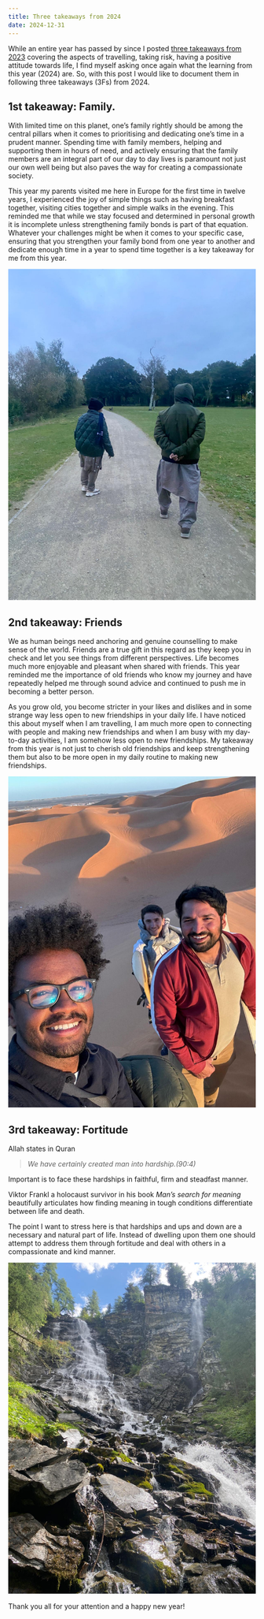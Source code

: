```yaml
---
title: Three takeaways from 2024
date: 2024-12-31
---
```

While an entire year has passed by since I posted [three takeaways from 2023](https://yawar5.github.io/website/posts/seventh-post/) covering the aspects of travelling, taking risk, having a positive attitude towards life, I find myself asking once again what the learning from this year (2024) are. So, with this post I would like to document them in following three takeaways (3Fs) from 2024. 

## 1st takeaway: Family.

With limited time on this planet, one’s family rightly should be among the central pillars when it comes to prioritising and dedicating one’s time in a prudent manner. Spending time with family members, helping and supporting them in hours of need, and actively ensuring that the family members are an integral part of our day to day lives is paramount not just our own well being but also paves the way for creating a compassionate society. 

This year my parents visited me here in Europe for the first time in twelve years, I experienced the joy of simple things such as having breakfast together, visiting cities together and simple walks in the evening. This reminded me that while we stay focused and determined in personal growth it is incomplete unless strengthening family bonds is part of that equation. Whatever your challenges might be when it comes to your specific case, ensuring that you strengthen your family bond from one year to another and dedicate enough time in a year to spend time together is a key takeaway for me from this year. 


![img](311204.jpg)

## 2nd takeaway: Friends

We as human beings need anchoring and genuine counselling to make sense of the world. Friends are a true gift in this regard as they keep you in check and let you see things from different perspectives. Life becomes much more enjoyable and pleasant when shared with friends. This year reminded me the importance of old friends who know my journey and have repeatedly helped me through sound advice and continued to push me in becoming a better person.

As you grow old, you become stricter in your likes and dislikes and in some strange way less open to new friendships in your daily life. I have noticed this about myself when I am travelling, I am much more open to connecting with people and making new friendships and when I am busy with my day-to-day activities, I am somehow less open to new friendships. My takeaway from this year is not just to cherish old friendships and keep strengthening them but also to be more open in my daily routine to making new friendships. 


![img](311202.jpg)

## 3rd takeaway: Fortitude

Allah states in Quran
> *We have certainly created man into hardship.(90:4)*   

Important is to face these hardships in faithful, firm and steadfast manner. 

Viktor Frankl a holocaust survivor in his book *Man’s search for meaning* beautifully articulates how finding meaning in tough conditions differentiate between life and death. 

The point I want to stress here is that hardships and ups and down are a necessary and natural part of life. Instead of dwelling upon them one should attempt to address them through fortitude and deal with others in a compassionate and kind manner.


![img](311203.jpg)

Thank you all for your attention and a happy new year!
